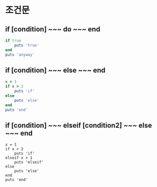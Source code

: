 # 조건문



## if [condition] ~\~\~ do \~\~\~ end

```ruby
if true
	puts 'true'
end
puts 'anyway'
```



## if [condition] ~\~\~ else \~\~\~ end

```ruby
x = 1
if x > 2
	puts 'if'
else
	puts 'else'
end
puts 'end'
```



## if [condition] \~\~\~ elseif [condition2] \~\~\~ else \~\~\~ end

```
x = 1
if x > 2
	puts 'if'
elseif x > 1
	puts 'elseif'
else
	puts 'else'
end
puts 'end'
```

